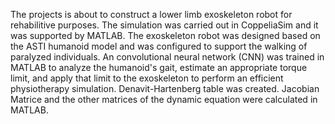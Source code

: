 The projects is about to construct a lower limb exoskeleton robot for rehabilitive purposes. 
The simulation was carried out in CoppeliaSim and it was supported by MATLAB. 
The exoskeleton robot was designed based on the ASTI humanoid model and was configured to support the walking of paralyzed individuals. 
An convolutional neural network (CNN) was trained in MATLAB to analyze the humanoid's gait, estimate an appropriate torque limit, and apply that limit to the exoskeleton to perform an efficient physiotherapy simulation.
Denavit-Hartenberg table was created. Jacobian Matrice and the other matrices of the dynamic equation were calculated in MATLAB.
